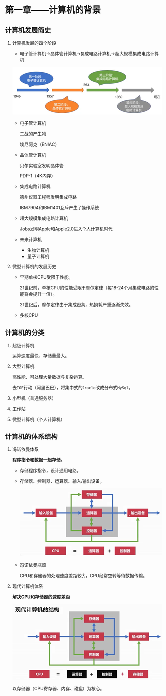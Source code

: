 # 第一章——计算机的背景

## 计算机发展简史

1. 计算机发展的四个阶段

   + 电子管计算机->晶体管计算机->集成电路计算机->超大规模集成电路计算机

   ![image-20200426205828698](upload/image-20200426205828698.png)

   + 电子管计算机

     二战的产生物

     埃尼阿克（ENIAC）

   + 晶体管计算机

     贝尔实验室发明晶体管

     PDP-1（4K内存）

   + 集成电路计算机

      德州仪器工程师发明集成电路

     IBM7904和IBM1401互斥产生了操作系统

   + 超大规模集成电路计算机

     Jobs发明Apple和Apple2.0进入个人计算机时代

   + 未来计算机
     + 生物计算机
     + 量子计算机

2. 微型计算机的发展历史

   + 早期单核CPU受限于性能。

     21世纪前，单核CPU的性能受限于摩尔定律（每18-24个月集成电路的性能将会提升一倍）。

     21世纪后，摩尔定律由于集成密集，热损耗严重逐渐失效。

   + 多核CPU

## 计算机的分类

1. 超级计算机

   运算速度最快、存储量最大。

2. 大型计算机

   高性能、可处理大量数据与复杂运算。

   去`IOE`行动（阿里巴巴），将集中式的`Oracle`改成分布式`MySql`。

3. 小型机（普通服务器）
4. 工作站
5. 微型计算机（个人计算机）

## 计算机的体系结构

1. 冯诺依曼体系

   **程序指令和数据一起存储。**

   + 存储程序指令，设计通用电路。

   + 存储器、控制器、运算器、输入/输出设备。

     ![image-20200426214832251](upload/image-20200426214832251.png)

   + 冯诺依曼瓶颈

     CPU和存储器的处理速度差距较大，CPU经常空转等待数据传输。

2. 现代计算机体系

   **解决CPU和存储器的速度差距**

   ![image-20200426215120665](upload/image-20200426215120665.png)

   以存储器（CPU寄存器、内存、磁盘）为核心。